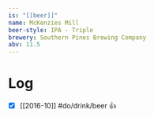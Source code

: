 ```yaml
---
is: "[[beer]]"
name: McKenzies Mill
beer-style: IPA - Triple
brewery: Southern Pines Brewing Company
abv: 11.5
---
```

# Log
- [x] [[2016-10]] #do/drink/beer 👍
